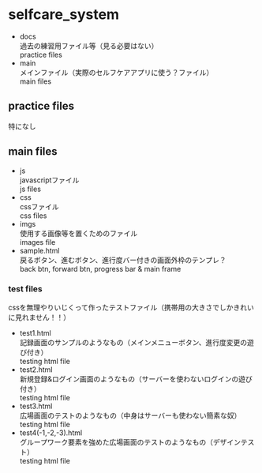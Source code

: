 # selfcare_system
- docs  
過去の練習用ファイル等（見る必要はない）  
practice files  
- main  
メインファイル（実際のセルフケアアプリに使う？ファイル）  
main files

## practice files
特になし  
## main files
- js  
javascriptファイル  
js files  
- css  
cssファイル  
css files  
- imgs  
使用する画像等を置くためのファイル  
images file  
- sample.html  
戻るボタン、進むボタン、進行度バー付きの画面外枠のテンプレ？  
back btn, forward btn, progress bar & main frame  
### test files
cssを無理やりいじくって作ったテストファイル（携帯用の大きさでしかきれいに見れません！！）  
- test1.html  
記録画面のサンプルのようなもの（メインメニューボタン、進行度変更の遊び付き）  
testing html file  
- test2.html  
新規登録&ログイン画面のようなもの（サーバーを使わないログインの遊び付き）  
testing html file  
- test3.html  
広場画面のテストのようなもの（中身はサーバーも使わない簡素な奴）  
testing html file  
- test4(-1,-2,-3).html  
グループワーク要素を強めた広場画面のテストのようなもの（デザインテスト）  
testing html file

